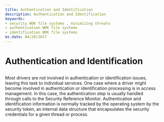 ```yaml
---
title: Authentication and Identification
description: Authentication and Identification
keywords:
- security WDK file systems , minimizing threats
- authentication WDK file systems
- identification WDK file systems
ms.date: 04/20/2017
---
```


# Authentication and Identification


## <span id="ddk_authentication_and_identification_if"></span><span id="DDK_AUTHENTICATION_AND_IDENTIFICATION_IF"></span>


Most drivers are not involved in authentication or identification issues, leaving this task to individual services. One case where a driver might become involved in authentication or identification processing is in access management. In this case, the authentication step is usually handled through calls to the Security Reference Monitor. Authentication and identification information is normally tracked by the operating system by the security token, an internal data structure that encapsulates the security credentials for a given thread or process.

 

 




